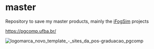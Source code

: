# master
Repository to save my master products, mainly the [iFogSim](https://github.com/Cloudslab/iFogSim) projects

https://pgcomp.ufba.br/

![logomarca_novo_template_-_sites_da_pos-graduacao_pgcomp](https://github.com/mascalmeida/master/assets/48625700/d2b5c0fc-3cbb-4e9f-815b-fd1c63b7449f)
